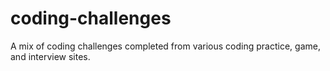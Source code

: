 # coding-challenges

A mix of coding challenges completed from various coding practice, game, and interview sites.